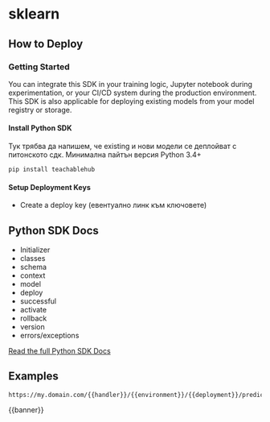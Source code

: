 # sklearn

## <a id="how-to-deploy"></a> How to Deploy

### <a id="how-to-deploy-getting-started"></a> Getting Started

You can integrate this SDK in your training logic, Jupyter notebook during experimentation, or your CI/CD system during the production environment. This SDK is also applicable for deploying existing models from your model registry or storage.

#### Install Python SDK

Тук трябва да напишем, че existing и нови модели се деплойват с питонското сдк. Минимална пайтън версия Python 3.4+

```
pip install teachablehub
```

#### Setup Deployment Keys

- Create a deploy key (евентуално линк към ключовете)

## <a id="how-to-deploy-SDK"></a> Python SDK Docs

  - Initializer
  - classes
  - schema
  - context
  - model
  - deploy
  - successful
  - activate
  - rollback
  - version
  - errors/exceptions 

[Read the full Python SDK Docs](https://)


## <a id="how-to-deploy-examples"></a> Examples
```
https://my.domain.com/{{handler}}/{{environment}}/{{deployment}}/predict
```

{{banner}}



